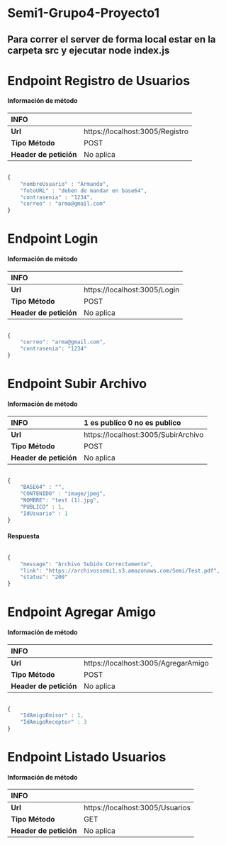 # Semi1-Grupo4-Proyecto1
## Para correr el server de forma local estar en la carpeta src y ejecutar node index.js 
# Endpoint Registro de Usuarios
#### Información de método

| INFO  | |
| :-----------      | :--------------------- |
| **Url**           | https://localhost:3005/Registro          |
| **Tipo Método**   | POST      |
| **Header de petición**   | No aplica      |

```javascript

{
    "nombreUsuario" : "Armando",
    "fotoURL" : "deben de mandar en base64",
    "contrasenia" : "1234",
    "correo" : "arma@gmail.com"
}
```


# Endpoint Login
#### Información de método

| INFO  | |
| :-----------      | :--------------------- |
| **Url**           | https://localhost:3005/Login          |
| **Tipo Método**   | POST      |
| **Header de petición**   | No aplica      |

```javascript

{
    "correo": "arma@gmail.com",
    "contrasenia": "1234"
}
```

# Endpoint Subir Archivo
#### Información de método

| INFO  | 1 es publico 0 no es publico|
| :-----------      | :--------------------- |
| **Url**           | https://localhost:3005/SubirArchivo          |
| **Tipo Método**   | POST      |
| **Header de petición**   | No aplica      |

```javascript

{
    "BASE64" : "",
    "CONTENIDO" : "image/jpeg",
    "NOMBRE": "test (1).jpg",
    "PUBLICO" : 1,
    "IdUsuario" : 1
}
```
#### Respuesta
```javascript

{
    "message": "Archivo Subido Correctamente",
    "link": "https://archivossemi1.s3.amazonaws.com/Semi/Test.pdf",
    "status": "200"
}
```

# Endpoint Agregar Amigo
#### Información de método

| INFO  | |
| :-----------      | :--------------------- |
| **Url**           | https://localhost:3005/AgregarAmigo          |
| **Tipo Método**   | POST      |
| **Header de petición**   | No aplica      |

```javascript

{
    "IdAmigoEmisor" : 1,
    "IdAmigoReceptor" : 3
}
```

# Endpoint Listado Usuarios
#### Información de método

| INFO  | |
| :-----------      | :--------------------- |
| **Url**           | https://localhost:3005/Usuarios          |
| **Tipo Método**   | GET      |
| **Header de petición**   | No aplica      |
